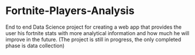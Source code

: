 # Fortnite-Players-Analysis
End to end Data Science project for creating a web app that provides the user his fortnite stats with more analytical information and how much he will improve in the future. (The project is still in progress, the only completed phase is data collection)

